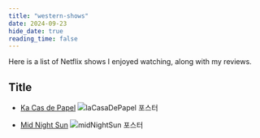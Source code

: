 ```yaml
---
title: "western-shows"
date: 2024-09-23    
hide_date: true     
reading_time: false
---
```


Here is a list of Netflix shows I enjoyed watching, along with my reviews.

## Title
- [Ka Cas de Papel](https://namu.wiki/w/종이의%20집)
![laCasaDePapel 포스터](/images/laCasaDePapel.webp)

- [Mid Night Sun](https://namu.wiki/w/Midnight%20Sun(영화))
![midNightSun 포스터](/images/midnightsun..webp)
